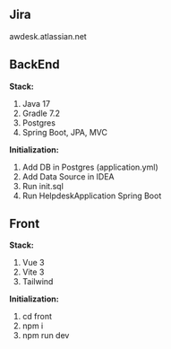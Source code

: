 ## Jira
awdesk.atlassian.net


## BackEnd

**Stack:**
1. Java 17
2. Gradle 7.2
3. Postgres
4. Spring Boot, JPA, MVC


**Initialization:**
1. Add DB in Postgres (application.yml)
2. Add Data Source in IDEA
3. Run init.sql
4. Run HelpdeskApplication Spring Boot



## Front

**Stack:**
1. Vue 3
2. Vite 3
3. Tailwind


**Initialization:**
1. cd front
2. npm i
3. npm run dev
